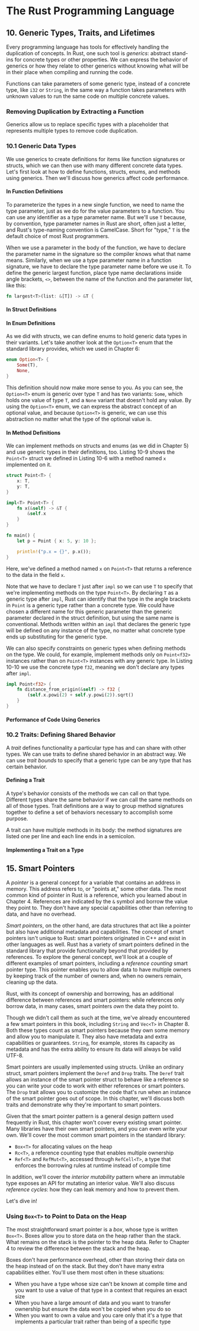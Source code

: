 # The Rust Programming Language

## 10. Generic Types, Traits, and Lifetimes

Every programming language has tools for effectively handling the duplication of concepts.
In Rust, one such tool is *generics*: abstract stand-ins for concrete types or other properties.
We can express the behavior of generics or how they relate to other generics without knowing what will be in their place when compiling and running the code.

Functions can take parameters of some generic type, instead of a concrete type, like `i32` or `String`, in the same way a function takes parameters with unknown values to run the same code on multiple concrete values.

### Removing Duplication by Extracting a Function

Generics allow us to replace specific types with a placeholder that represents multiple types to remove code duplication.

### 10.1 Generic Data Types

We use generics to create definitions for items like function signatures or structs, which we can then use with many different concrete data types.
Let's first look at how to define functions, structs, enums, and methods using generics.
Then we'll discuss how generics affect code performance.

#### In Function Definitions

To parameterize the types in a new single function, we need to name the type parameter, just as we do for the value parameters to a function.
You can use any identifier as a type parameter name.
But we'll use `T` because, by convention, type parameter names in Rust are short, often just a letter, and Rust's type-naming convention is CamelCase.
Short for "type," `T` is the default choice of most Rust programmers.

When we use a parameter in the body of the function, we have to declare the parameter name in the signature so the compiler knows what that name means.
Similarly, when we use a type parameter name in a function signature, we have to declare the type parameter name before we use it.
To define the generic largest function, place type name declarations inside angle brackets, `<>`, between the name of the function and the parameter list, like this:
```rust
fn largest<T>(list: &[T]) -> &T {
```

#### In Struct Definitions

#### In Enum Definitions

As we did with structs, we can define enums to hold generic data types in their variants.
Let's take another look at the `Option<T>` enum that the standard library provides, which we used in Chapter 6:
```rust
enum Option<T> {
    Some(T),
    None,
}
```
This definition should now make more sense to you.
As you can see, the `Option<T>` enum is generic over type `T` and has two variants: `Some`, which holds one value of type `T`, and a `None` variant that doesn't hold any value.
By using the `Option<T>` enum, we can express the abstract concept of an optional value, and because `Option<T>` is generic, we can use this abstraction no matter what the type of the optional value is.

#### In Method Definitions

We can implement methods on structs and enums (as we did in Chapter 5) and use generic types in their definitions, too.
Listing 10-9 shows the `Point<T>` struct we defined in Listing 10-6 with a method named `x` implemented on it.
```rust
struct Point<T> {
    x: T,
    y: T,
}

impl<T> Point<T> {
    fn x(&self) -> &T {
        &self.x
    }
}

fn main() {
    let p = Point { x: 5, y: 10 };

    println!("p.x = {}", p.x());
}
```
Here, we've defined a method named `x` on `Point<T>` that returns a reference to the data in the field `x`.

Note that we have to declare `T` just after `impl` so we can use `T` to specify that we're implementing methods on the type `Point<T>`.
By declaring `T` as a generic type after `impl`, Rust can identify that the type in the angle brackets in `Point` is a generic type rather than a concrete type.
We could have chosen a different name for this generic parameter than the generic parameter declared in the struct definition, but using the same name is conventional.
Methods written within an `impl` that declares the generic type will be defined on any instance of the type, no matter what concrete type ends up substituting for the generic type.

We can also specify constraints on generic types when defining methods on the type.
We could, for example, implement methods only on `Point<f32>` instances rather than on `Point<T>` instances with any generic type.
In Listing 10-10 we use the concrete type `f32`, meaning we don't declare any types after `impl`.
```rust
impl Point<f32> {
    fn distance_from_origin(&self) -> f32 {
        (self.x.powi(2) + self.y.powi(2)).sqrt()
    }
}
```

#### Performance of Code Using Generics

### 10.2 Traits: Defining Shared Behavior

A *trait* defines functionality a particular type has and can share with other types.
We can use traits to define shared behavior in an abstract way.
We can use *trait bounds* to specify that a generic type can be any type that has certain behavior.

#### Defining a Trait

A type's behavior consists of the methods we can call on that type.
Different types share the same behavior if we can call the same methods on all of those types.
Trait definitions are a way to group method signatures together to define a set of behaviors necessary to accomplish some purpose.

A trait can have multiple methods in its body: the method signatures are listed one per line and each line ends in a semicolon.

#### Implementing a Trait on a Type

## 15. Smart Pointers

A *pointer* is a general concept for a variable that contains an address in memory.
This address refers to, or "points at," some other data.
The most common kind of pointer in Rust is a reference, which you learned about in Chapter 4.
References are indicated by the `&` symbol and borrow the value they point to.
They don't have any special capabilities other than referring to data, and have no overhead.

*Smart pointers*, on the other hand, are data structures that act like a pointer but also have additional metadata and capabilities.
The concept of smart pointers isn't unique to Rust: smart pointers originated in C++ and exist in other languages as well.
Rust has a variety of smart pointers defined in the standard library that provide functionality beyond that provided by references.
To explore the general concept, we'll look at a couple of different examples of smart pointers, including a *reference counting* smart pointer type.
This pointer enables you to allow data to have multiple owners by keeping track of the number of owners and, when no owners remain, cleaning up the data.

Rust, with its concept of ownership and borrowing, has an additional difference between references and smart pointers: while references only borrow data, in many cases, smart pointers *own* the data they point to.

Though we didn't call them as such at the time, we've already encountered a few smart pointers in this book, including `String` and `Vec<T>` in Chapter 8.
Both these types count as smart pointers because they own some memory and allow you to manipulate it.
They also have metadata and extra capabilities or guarantees.
`String`, for example, stores its capacity as metadata and has the extra ability to ensure its data will always be valid UTF-8.

Smart pointers are usually implemented using structs.
Unlike an ordinary struct, smart pointers implement the `Deref` and `Drop` traits.
The `Deref` trait allows an instance of the smart pointer struct to behave like a reference so you can write your code to work with either references or smart pointers.
The `Drop` trait allows you to customize the code that's run when an instance of the smart pointer goes out of scope.
In this chapter, we'll discuss both traits and demonstrate why they're important to smart pointers.

Given that the smart pointer pattern is a general design pattern used frequently in Rust, this chapter won't cover every existing smart pointer.
Many libraries have their own smart pointers, and you can even write your own.
We'll cover the most common smart pointers in the standard library:
* `Box<T>` for allocating values on the heap
* `Rc<T>`, a reference counting type that enables multiple ownership
* `Ref<T>` and `RefMut<T>`, accessed through `RefCell<T>`, a type that enforces the borrowing rules at runtime instead of compile time

In addition, we'll cover the *interior mutability* pattern where an immutable type exposes an API for mutating an interior value.
We'll also discuss *reference cycles*: how they can leak memory and how to prevent them.

Let's dive in!

### Using `Box<T>` to Point to Data on the Heap

The most straightforward smart pointer is a *box*, whose type is written `Box<T>`.
Boxes allow you to store data on the heap rather than the stack.
What remains on the stack is the pointer to the heap data.
Refer to Chapter 4 to review the difference between the stack and the heap.

Boxes don't have performance overhead, other than storing their data on the heap instead of on the stack.
But they don't have many extra capabilities either.
You'll use them most often in these situations:
* When you have a type whose size can't be known at compile time and you want to use a value of that type in a context that requires an exact size
* When you have a large amount of data and you want to transfer ownership but ensure the data won't be copied when you do so
* When you want to own a value and you care only that it's a type that implements a particular trait rather than being of a specific type

